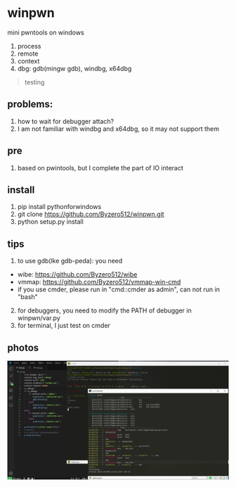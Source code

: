 # winpwn
mini pwntools on windows

1. process
2. remote
3. context
4. dbg: gdb(mingw gdb), windbg, x64dbg

> testing

## problems:
1. how to wait for debugger attach? 
3. I am not familiar with windbg and x64dbg, so it may not support them

## pre
1. based on pwintools, but I complete the part of IO interact

## install
1. pip install pythonforwindows
2. git clone https://github.com/Byzero512/winpwn.git
3. python setup.py install

## tips
1. to use gdb(lke gdb-peda): you need
  + wibe: https://github.com/Byzero512/wibe
  + vmmap: https://github.com/Byzero512/vmmap-win-cmd
  + if you use cmder, please run in "cmd::cmder as admin", can not run in "bash"
2. for debuggers, you need to modify the PATH of debugger in winpwn/var.py
3. for terminal, I just test on cmder

## photos
![enter description here](./img/winpwn1.png)
